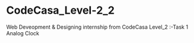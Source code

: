 # CodeCasa_Level-2_2
Web Deveopment &amp; Designing internship from CodeCasa Level_2 :-Task 1 Analog Clock
